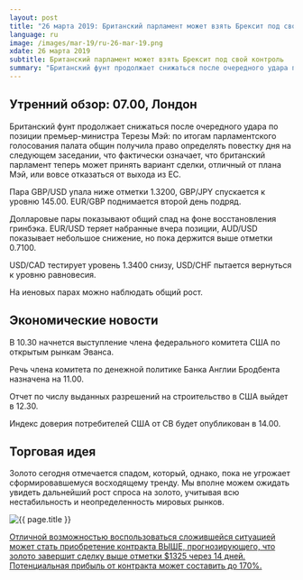 ```yaml
---
layout: post
title: "26 марта 2019: Британский парламент может взять Брексит под свой контроль"
language: ru
image: /images/mar-19/ru-26-mar-19.png
xdate: 26 марта 2019
subtitle: Британский парламент может взять Брексит под свой контроль
summary: "Британский фунт продолжает снижаться после очередного удара по позиции премьер-министра Терезы Мэй: по итогам парламентского голосования палата общин получила право определять повестку дня на следующем заседании, что фактически означает"
---
```

## Утренний обзор: 07.00, Лондон
 
Британский фунт продолжает снижаться после очередного удара по позиции премьер-министра Терезы Мэй: по итогам парламентского голосования палата общин получила право определять повестку дня на следующем заседании, что фактически означает, что британский парламент теперь может принять вариант сделки, отличный от плана Мэй, или вовсе отказаться от выхода из ЕС.

Пара GBP/USD упала ниже отметки 1.3200, GBP/JPY спускается к уровню 145.00. EUR/GBP поднимается второй день подряд.

Долларовые пары показывают общий спад на фоне восстановления гринбэка. EUR/USD теряет набранные вчера позиции, AUD/USD показывает небольшое снижение, но пока держится выше отметки 0.7100.

USD/CAD тестирует уровень 1.3400 снизу, USD/CHF пытается вернуться к уровню равновесия.

На иеновых парах можно наблюдать общий рост.
 
## Экономические новости
 
В 10.30 начнется выступление члена федерального комитета США по открытым рынкам Эванса.

Речь члена комитета по денежной политике Банка Англии Бродбента назначена на 11.00.

Отчет по числу выданных разрешений на строительство в США выйдет в 12.30.

Индекс доверия потребителей США от СВ будет опубликован в 14.00.
 
## Торговая идея
 
Золото сегодня отмечается спадом, который, однако, пока не угрожает сформировавшемуся восходящему тренду. Мы вполне можем ожидать увидеть дальнейший рост спроса на золото, учитывая всю нестабильность и неопределенность мировых рынков.

<img src="{{ site.url }}/images/mar-19/ru-26-mar-19.png" alt="{{ page.title }}"  title="{{ page.title }}">

<a href="%LINK%%?currency=USD&amp;market=commodities&underlying=frxXAUUSD&formname=higherlower&duration_amount=14&duration_units=d&amount=10&amount_type=stake&expiry_type=duration&barrier=1325" target="_blank" rel="noopener noreferrer nofollow">Отличной возможностью воспользоваться сложившейся ситуацией может стать приобретение контракта ВЫШЕ, прогнозирующего, что золото завершит сделку выше отметки $1325 через 14 дней. Потенциальная прибыль от контракта может составить до 170%.</a>
